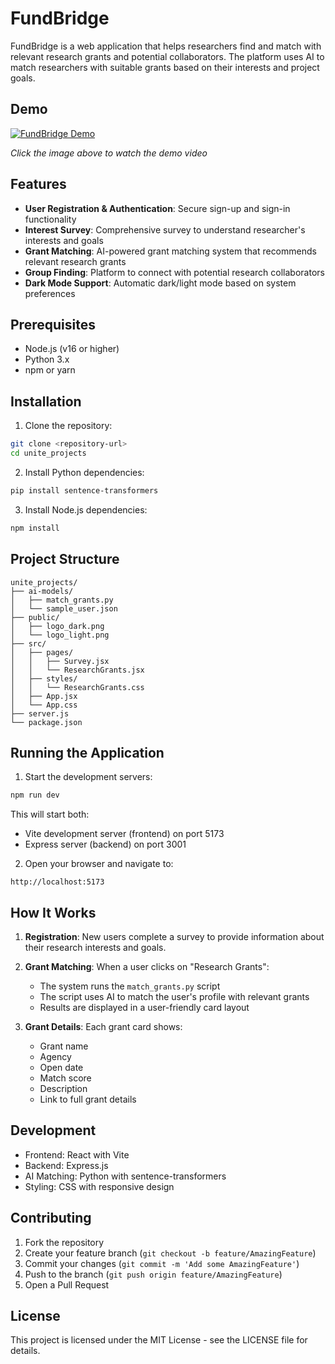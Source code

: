 # FundBridge

FundBridge is a web application that helps researchers find and match with relevant research grants and potential collaborators. The platform uses AI to match researchers with suitable grants based on their interests and project goals.

## Demo

[![FundBridge Demo](https://img.youtube.com/vi/c1nn_fmKLOU/0.jpg)](https://youtu.be/c1nn_fmKLOU)

*Click the image above to watch the demo video*

## Features

- **User Registration & Authentication**: Secure sign-up and sign-in functionality
- **Interest Survey**: Comprehensive survey to understand researcher's interests and goals
- **Grant Matching**: AI-powered grant matching system that recommends relevant research grants
- **Group Finding**: Platform to connect with potential research collaborators
- **Dark Mode Support**: Automatic dark/light mode based on system preferences

## Prerequisites

- Node.js (v16 or higher)
- Python 3.x
- npm or yarn

## Installation

1. Clone the repository:
```bash
git clone <repository-url>
cd unite_projects
```

2. Install Python dependencies:
```bash
pip install sentence-transformers
```

3. Install Node.js dependencies:
```bash
npm install
```

## Project Structure

```
unite_projects/
├── ai-models/
│   ├── match_grants.py
│   └── sample_user.json
├── public/
│   ├── logo_dark.png
│   └── logo_light.png
├── src/
│   ├── pages/
│   │   ├── Survey.jsx
│   │   └── ResearchGrants.jsx
│   ├── styles/
│   │   └── ResearchGrants.css
│   ├── App.jsx
│   └── App.css
├── server.js
└── package.json
```

## Running the Application

1. Start the development servers:
```bash
npm run dev
```
This will start both:
- Vite development server (frontend) on port 5173
- Express server (backend) on port 3001

2. Open your browser and navigate to:
```
http://localhost:5173
```

## How It Works

1. **Registration**: New users complete a survey to provide information about their research interests and goals.

2. **Grant Matching**: When a user clicks on "Research Grants":
   - The system runs the `match_grants.py` script
   - The script uses AI to match the user's profile with relevant grants
   - Results are displayed in a user-friendly card layout

3. **Grant Details**: Each grant card shows:
   - Grant name
   - Agency
   - Open date
   - Match score
   - Description
   - Link to full grant details

## Development

- Frontend: React with Vite
- Backend: Express.js
- AI Matching: Python with sentence-transformers
- Styling: CSS with responsive design

## Contributing

1. Fork the repository
2. Create your feature branch (`git checkout -b feature/AmazingFeature`)
3. Commit your changes (`git commit -m 'Add some AmazingFeature'`)
4. Push to the branch (`git push origin feature/AmazingFeature`)
5. Open a Pull Request

## License

This project is licensed under the MIT License - see the LICENSE file for details.
